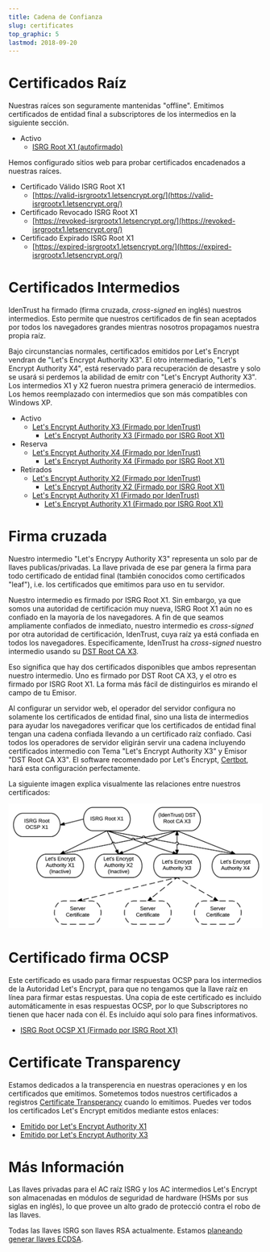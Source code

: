 ```yaml
---
title: Cadena de Confianza
slug: certificates
top_graphic: 5
lastmod: 2018-09-20
---
```


# Certificados Ra&iacute;z

Nuestras ra&iacute;ces son seguramente mantenidas "offline". Emitimos certificados de entidad final a subscriptores de los intermedios en la siguiente secci&oacute;n.

* Activo
  * [ISRG Root X1 (autofirmado)](/certs/isrgrootx1.pem.txt)

Hemos configurado sitios web para probar certificados encadenados a nuestras ra&iacute;ces.

* Certificado V&aacute;lido ISRG Root X1
  * [https://valid-isrgrootx1.letsencrypt.org/](https://valid-isrgrootx1.letsencrypt.org/)
* Certificado Revocado ISRG Root X1
  * [https://revoked-isrgrootx1.letsencrypt.org/](https://revoked-isrgrootx1.letsencrypt.org/)
* Certificado Expirado ISRG Root X1 
  * [https://expired-isrgrootx1.letsencrypt.org/](https://expired-isrgrootx1.letsencrypt.org/)

# Certificados Intermedios

IdenTrust ha firmado (firma cruzada, *cross-signed* en ingl&eacute;s) nuestros intermedios. Esto permite que nuestros certificados de fin sean aceptados por todos los navegadores grandes mientras nosotros propagamos nuestra propia ra&iacute;z.

Bajo circunstancias normales, certificados emitidos por Let's Encrypt vendran de "Let's Encrypt Authority X3". El otro intermediario, "Let's Encrypt Authority X4", est&aacute; reservado para recuperaci&oacute;n de desastre y solo se usar&aacute; si perdemos la abilidad de emitr con "Let's Encrypt Authority X3". Los intermedios X1 y X2 fueron nuestra primera generaci&oacute; de intermedios. Los hemos reemplazado con intermedios que son m&aacute;s compatibles con Windows XP.

* Activo
  * [Let's Encrypt Authority X3 (Firmado por IdenTrust)](/certs/lets-encrypt-x3-cross-signed.pem.txt)
    * [Let's Encrypt Authority X3 (Firmado por ISRG Root X1)](/certs/letsencryptauthorityx3.pem.txt)
* Reserva
  * [Let's Encrypt Authority X4 (Firmado por IdenTrust)](/certs/lets-encrypt-x4-cross-signed.pem.txt)
    * [Let's Encrypt Authority X4 (Firmado por ISRG Root X1)](/certs/letsencryptauthorityx4.pem.txt)
* Retirados
  * [Let's Encrypt Authority X2 (Firmado por IdenTrust)](/certs/lets-encrypt-x2-cross-signed.pem.txt)
    * [Let's Encrypt Authority X2 (Firmado por ISRG Root X1)](/certs/letsencryptauthorityx2.pem.txt)
  * [Let's Encrypt Authority X1 (Firmado por IdenTrust)](/certs/lets-encrypt-x1-cross-signed.pem.txt)
    * [Let's Encrypt Authority X1 (Firmado por ISRG Root X1)](/certs/letsencryptauthorityx1.pem.txt)

# Firma cruzada

Nuestro intermedio "Let's Encrypy Authority X3" representa un solo par de llaves publicas/privadas.
La llave privada de ese par genera la firma para todo certificado de entidad final (tambi&eacute;n conocidos
como certificados "leaf"), i.e. los certificados que emitimos para uso en tu servidor.

Nuestro intermedio es firmado por ISRG Root X1. Sin embargo, ya que somos una autoridad de certificaci&oacute;n
muy nueva, ISRG Root X1 a&uacute;n no es confiado en la mayor&iacute;a de los navegadores.
A fin de que seamos ampliamente confiados de inmediato, nuestro intermedio es *cross-signed* por otra autoridad
de certificaci&oacute;n, IdenTrust, cuya ra&iacute;z ya est&aacute; confiada en todos los navegadores.
Especificamente, IdenTrust ha *cross-signed* nuestro intermedio usando su [DST Root CA X3](https://www.identrust.com/certificates/trustid/root-download-x3.html).

Eso significa que hay dos certificados disponibles que ambos representan nuestro
intermedio. Uno es firmado por DST Root CA X3, y el otro es firmado por ISRG Root X1.
La forma m&aacute;s f&aacute;cil de distinguirlos es mirando el campo de tu Emisor.

Al configurar un servidor web, el operador del servidor configura no solamente
los certificados de entidad final, sino una lista de intermedios para ayudar los navegadores
verificar que los certificados de entidad final tengan una cadena confiada llevando a un
certificado ra&iacute;z confiado. Casi todos los operadores de servidor eligir&aacute;n servir
una cadena incluyendo certificados intermedio con Tema "Let's Encrypt Authority X3" y Emisor "DST Root CA X3".
El software recomendado por Let's Encrypt, [Certbot](https://certbot.org), har&aacute; esta
configuraci&oacute;n perfectamente.

La siguiente imagen explica visualmente las relaciones entre nuestros certificados:

<img src="/certs/isrg-keys.png" alt="ISRG Key relationship diagram">

# Certificado firma OCSP

Este certificado es usado para firmar respuestas OCSP para los intermedios de la Autoridad
Let's Encrypt, para que no tengamos que la llave ra&iacute;z en l&iacute;nea para firmar estas
respuestas. Una copia de este certificado es incluido autom&aacute;ticamente in esas
respuestas OCSP, por lo que Subscriptores no tienen que hacer nada con &eacute;l. Es incluido aqu&iacute;
solo para fines informativos.

* [ISRG Root OCSP X1 (Firmado por ISRG Root X1)](/certs/isrg-root-ocsp-x1.pem.txt)

# Certificate Transparency

Estamos dedicados a la transperencia en nuestras operaciones y en los certificados que emitimos.
Sometemos todos nuestros certificados a registros [Certificate Transperancy](https://www.certificate-transparency.org/)
cuando lo emitimos. Puedes ver todos los certificados Let's Encrypt emitidos mediante estos enlaces:

* [Emitido por Let's Encrypt Authority X1](https://crt.sh/?Identity=%25&iCAID=7395)
* [Emitido por Let's Encrypt Authority X3](https://crt.sh/?Identity=%25&iCAID=16418)

# M&aacute;s Informaci&oacute;n

Las llaves privadas para el AC ra&iacute;z ISRG y los AC intermedios Let's Encrypt son almacenadas en m&oacute;dulos de seguridad de hardware (HSMs por sus siglas en ingl&eacute;s), lo que provee un alto grado de protecci&oacute; contra el robo de las llaves.

Todas las llaves ISRG son llaves RSA actualmente. Estamos [planeando generar llaves ECDSA](/es/upcoming-features/).
